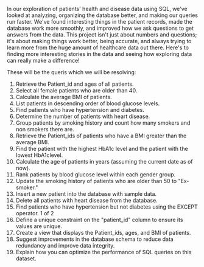 In our exploration of patients' health and disease data using SQL, we've looked at analyzing, organizing the database better, and making our queries run faster. We've found interesting things in the patient records, made the database work more smoothly, and improved how we ask questions to get answers from the data. This project isn't just about numbers and questions; it's about making things work better, being accurate, and always trying to learn more from the huge amount of healthcare data out there. Here's to finding more interesting stories in the data and seeing how exploring data can really make a difference!

These will be the queris which we will be resolving:
1. Retrieve the Patient_id and ages of all patients. 
2. Select all female patients who are older than 40. 
3. Calculate the average BMI of patients. 
4. List patients in descending order of blood glucose levels. 
5. Find patients who have hypertension and diabetes. 
6. Determine the number of patients with heart disease. 
7. Group patients by smoking history and count how many smokers and non
smokers there are. 
8. Retrieve the Patient_ids of patients who have a BMI greater than the average BMI. 
9. Find the patient with the highest HbA1c level and the patient with the lowest 
HbA1clevel. 
10. Calculate the age of patients in years (assuming the current date as of now). 
11. Rank patients by blood glucose level within each gender group. 
12. Update the smoking history of patients who are older than 50 to "Ex-smoker." 
13. Insert a new patient into the database with sample data. 
14. Delete all patients with heart disease from the database. 
15. Find patients who have hypertension but not diabetes using the EXCEPT operator. 
1 of 2 
16. Define a unique constraint on the "patient_id" column to ensure its values are unique. 
17. Create a view that displays the Patient_ids, ages, and BMI of patients. 
18. Suggest improvements in the database schema to reduce data redundancy and 
improve data integrity. 
19. Explain how you can optimize the performance of SQL queries on this dataset.
